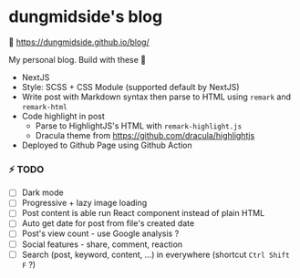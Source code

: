 # dungmidside's blog

🔗 https://dungmidside.github.io/blog/

My personal blog. Build with these 🚀
- NextJS
- Style: SCSS + CSS Module (supported default by NextJS)
- Write post with Markdown syntax then parse to HTML using `remark` and `remark-html`
- Code highlight in post 
    - Parse to HighlightJS's HTML with `remark-highlight.js`
  - Dracula theme from https://github.com/dracula/highlightjs
- Deployed to Github Page using Github Action

### ⚡ TODO
- [ ] Dark mode
- [ ] Progressive + lazy image loading
- [ ] Post content is able run React component instead of plain HTML
- [ ] Auto get date for post from file's created date
- [ ] Post's view count - use Google analysis ?
- [ ] Social features - share, comment, reaction
- [ ] Search (post, keyword, content, ...) in everywhere (shortcut `Ctrl Shift F` ?)
